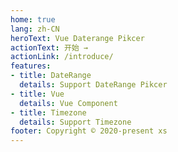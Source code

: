 ```yaml
---
home: true
lang: zh-CN
heroText: Vue Daterange Pikcer
actionText: 开始 →
actionLink: /introduce/
features:
- title: DateRange
  details: Support DateRange Pikcer
- title: Vue
  details: Vue Component
- title: Timezone
  details: Support Timezone
footer: Copyright © 2020-present xs
---
```

